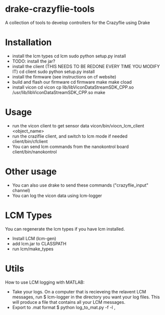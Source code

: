 drake-crazyflie-tools
=====================

A collection of tools to develop controllers for the Crazyflie using Drake

Installation
============
* install the lcm types
    cd lcm
    sudo python setup.py install
* TODO: install the jar?
* install the client (THIS NEEDS TO BE REDONE EVERY TIME YOU MODIFY IT)
    cd client
    sudo python setup.py install
* install the firmware (see instructions on cf website)
* build and flash our firmware
    cd firmware
    make
    make cload
* install vicon
    cd vicon
    cp lib/libViconDataStreamSDK_CPP.so /usr/lib/libViconDataStreamSDK_CPP.so
    make

Usage
=====
* run the vicon client to get sensor data
    vicon/bin/viocn_lcm_client <object_name>
* run the craziflie client, and switch to lcm mode if needed
    client/bin/cfclient
* You can send lcm commands from the nanokontrol board
    client/bin/nanokontrol

Other usage
===========
* You can also use drake to send these commands ("crazyflie_input" channel)
* You can log the vicon data using lcm-logger

LCM Types
=========
You can regenerate the lcm types if you have lcm installed.
* Install LCM (lcm-gen)
* add lcm.jar to CLASSPATH
* run lcm/make_types

Utils
=====
How to use LCM logging with MATLAB:
* Take your logs.  On a computer that is recieveing the relavent LCM messages, run
    $ lcm-logger
in the directory you want your log files.  This will produce a file that contains all your LCM messages.
* Export to .mat format
    $ python log_to_mat.py -f -l <lcm types>,<another lcm type> <lcm log file>
